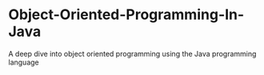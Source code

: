 # Object-Oriented-Programming-In-Java
A deep dive into object oriented programming using the Java programming language
